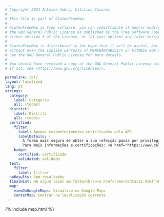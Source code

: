```yaml
---
# Copyright 2023 Antoine Aubry, Catarina Tavares
# 
# This file is part of GlutenFreeMap.
# 
# GlutenFreeMap is free software: you can redistribute it and/or modify it under the terms of
# the GNU General Public License as published by the Free Software Foundation,
# either version 3 of the License, or (at your option) any later version.
# 
# GlutenFreeMap is distributed in the hope that it will be useful, but WITHOUT ANY WARRANTY;
# without even the implied warranty of MERCHANTABILITY or FITNESS FOR A PARTICULAR PURPOSE.
# See the GNU General Public License for more details.
# 
# You should have received a copy of the GNU General Public License along with GlutenFreeMap.
# If not, see <https://www.gnu.org/licenses/>.

permalink: /pt/
layout: localized
lang: pt
strings:
  category:
    label: Categoria
    all: (todas)
  district:
    label: Distrito
    all: (todos)
  certified:
    filter:
      label: Apenas estabelecimentos certificados pela APC
      labelDetails: |
        A forma mais segura de obter a sua refeição passa por privilegiar a ida aos estabelecimentos certificados pelo Projeto Gluten Free da Associação Portuguesa de Celíacos (APC), ou a cadeias de restauração que oferecem produtos assinalados e validados pela APC.<br/>
        Para mais informações e certificações: <a href="https://www.celiacos.org.pt/como-certificar-o-seu-estabelecimento/">https://www.celiacos.org.pt/como-certificar-o-seu-estabelecimento/</a>.
    badge:
      certified: certificado
      validated: validado
  text:
    filter:
      label: filtrar
  noResults: Sem resultados
  finalHint: Há algum local em falta?<br/><a href="/en/contacts.html">Diga-nos aqui</a>.
  map:
    viewOnGoogleMaps: Visualize no Google Maps
    centerMap: Centrar na localização corrente
---
```

{% include map.html %}
